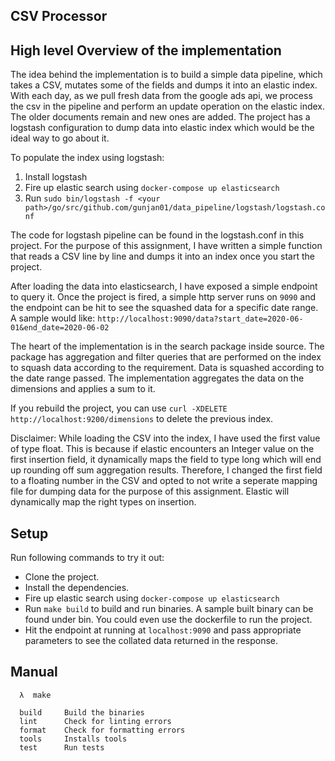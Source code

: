 ## CSV Processor

## High level Overview of the implementation

The idea behind the implementation is to build a simple data pipeline, which takes a CSV, mutates some of the fields
and dumps it into an elastic index. With each day, as we pull fresh data from the google ads api, we process the csv in the pipeline and perform an update operation on the elastic index. The older documents remain and new ones are added. The project has a logstash configuration to dump data into elastic index which would be the ideal way to go about it.

To populate the index using logstash:
1. Install logstash
2. Fire up elastic search using `docker-compose up elasticsearch`
2. Run `sudo bin/logstash -f <your path>/go/src/github.com/gunjan01/data_pipeline/logstash/logstash.conf`

The code for logstash pipeline can be found in the logstash.conf in this project. For the purpose of this assignment,
I have written a simple function that reads a CSV line by line and dumps it into an index once you start the project.

After loading the data into elasticsearch, I have exposed a simple endpoint to query it. Once the project is fired,
a simple http server runs on `9090` and the endpoint can be hit to see the squashed data for a specific date range. A sample would like: `http://localhost:9090/data?start_date=2020-06-01&end_date=2020-06-02`

The heart of the implementation is in the search package inside source. The package has aggregation and filter queries that are performed on the index to squash data according to the requirement. Data is squashed according to
the date range passed. The implementation aggregates the data on the dimensions and applies a sum to it.

If you rebuild the project, you can use `curl -XDELETE http://localhost:9200/dimensions` to delete the previous index.

Disclaimer: While loading the CSV into the index, I have used the first value of type float. This is because if elastic encounters an Integer value on the first insertion field, it dynamically maps the field to type long which will end up rounding off sum aggregation results. Therefore, I changed the first field to a floating number in the CSV and opted to not write a seperate mapping file for dumping data for the purpose of this assignment. Elastic will
dynamically map the right types on insertion.

## Setup

Run following commands to try it out:

* Clone the project.
* Install the dependencies.
* Fire up elastic search using `docker-compose up elasticsearch`
* Run `make build` to build and run binaries. A sample built binary can be found under bin.
  You could even use the dockerfile to run the project.
* Hit the endpoint at running at `localhost:9090` and pass appropriate parameters to see the
  collated data returned in the response.

## Manual

```
  λ  make

  build     Build the binaries
  lint      Check for linting errors
  format    Check for formatting errors
  tools     Installs tools
  test      Run tests

```
